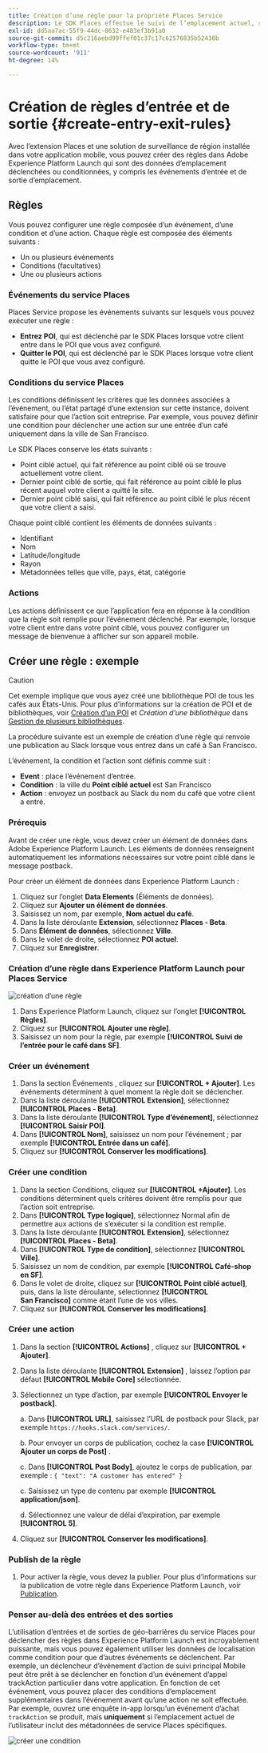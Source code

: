 ```yaml
---
title: Création d’une règle pour la propriété Places Service
description: Le SDK Places effectue le suivi de l’emplacement actuel, surveille les points ciblés configurés autour de l’emplacement actuel et suit les événements d’entrée et de sortie pour ces points ciblés.
exl-id: dd5aa7ac-55f9-44dc-8632-e483ef3b91a0
source-git-commit: d5c216aebd99ffef01c37c17c62576835b52438b
workflow-type: tm+mt
source-wordcount: '911'
ht-degree: 14%

---
```


# Création de règles d’entrée et de sortie {#create-entry-exit-rules}

Avec l’extension Places et une solution de surveillance de région installée dans votre application mobile, vous pouvez créer des règles dans Adobe Experience Platform Launch qui sont des données d’emplacement déclenchées ou conditionnées, y compris les événements d’entrée et de sortie d’emplacement.

## Règles

Vous pouvez configurer une règle composée d’un événement, d’une condition et d’une action. Chaque règle est composée des éléments suivants :

* Un ou plusieurs événements
* Conditions (facultatives)
* Une ou plusieurs actions

### Événements du service Places

Places Service propose les événements suivants sur lesquels vous pouvez exécuter une règle :

* **Entrez POI**, qui est déclenché par le SDK Places lorsque votre client entre dans le POI que vous avez configuré.
* **Quitter le POI**, qui est déclenché par le SDK Places lorsque votre client quitte le POI que vous avez configuré.

### Conditions du service Places

Les conditions définissent les critères que les données associées à l’événement, ou l’état partagé d’une extension sur cette instance, doivent satisfaire pour que l’action soit entreprise. Par exemple, vous pouvez définir une condition pour déclencher une action sur une entrée d’un café uniquement dans la ville de San Francisco.

Le SDK Places conserve les états suivants :

* Point ciblé actuel, qui fait référence au point ciblé où se trouve actuellement votre client.
* Dernier point ciblé de sortie, qui fait référence au point ciblé le plus récent auquel votre client a quitté le site.
* Dernier point ciblé saisi, qui fait référence au point ciblé le plus récent que votre client a saisi.

Chaque point ciblé contient les éléments de données suivants :

* Identifiant
* Nom
* Latitude/longitude
* Rayon
* Métadonnées telles que ville, pays, état, catégorie

### Actions

Les actions définissent ce que l’application fera en réponse à la condition que la règle soit remplie pour l’événement déclenché. Par exemple, lorsque votre client entre dans votre point ciblé, vous pouvez configurer un message de bienvenue à afficher sur son appareil mobile.

## Créer une règle : exemple

>[!CAUTION]
>
>Cet exemple implique que vous ayez créé une bibliothèque POI de tous les cafés aux États-Unis. Pour plus d’informations sur la création de POI et de bibliothèques, voir [Création d’un POI](/help/poi-mgmt-ui/create-a-poi-ui.md) et *Création d’une bibliothèque* dans [Gestion de plusieurs bibliothèques](https://experienceleague.adobe.com/docs/places/using/poi-mgmt-ui/manage-libraries-in-the-places-ui.html).

La procédure suivante est un exemple de création d’une règle qui renvoie une publication au Slack lorsque vous entrez dans un café à San Francisco.

L’événement, la condition et l’action sont définis comme suit :

* **Event** : place l’événement d’entrée.
* **Condition** : la ville du **Point ciblé actuel** est San Francisco
* **Action** : envoyez un postback au Slack du nom du café que votre client a entré.

### Prérequis

Avant de créer une règle, vous devez créer un élément de données dans Adobe Experience Platform Launch. Les éléments de données renseignent automatiquement les informations nécessaires sur votre point ciblé dans le message postback.

Pour créer un élément de données dans Experience Platform Launch :

1. Cliquez sur l’onglet **Data Elements** (Éléments de données).
1. Cliquez sur **Ajouter un élément de données**.
1. Saisissez un nom, par exemple, **Nom actuel du café**.
1. Dans la liste déroulante **Extension**, sélectionnez **Places - Beta**.
1. Dans **Élément de données**, sélectionnez **Ville**.
1. Dans le volet de droite, sélectionnez **POI actuel**.
1. Cliquez sur **Enregistrer**.

### Création d’une règle dans Experience Platform Launch pour Places Service

![création d’une règle](/help/assets/placesrule.png)

1. Dans Experience Platform Launch, cliquez sur l’onglet **[!UICONTROL Règles]**.
1. Cliquez sur **[!UICONTROL Ajouter une règle]**.
1. Saisissez un nom pour la règle, par exemple **[!UICONTROL Suivi de l’entrée pour le café dans SF]**.

### Créer un événement

1. Dans la section Événements , cliquez sur **[!UICONTROL + Ajouter]**. Les événements déterminent à quel moment la règle doit se déclencher.
1. Dans la liste déroulante **[!UICONTROL Extension]**, sélectionnez **[!UICONTROL Places - Beta]**.
1. Dans la liste déroulante **[!UICONTROL Type d’événement]**, sélectionnez **[!UICONTROL Saisir POI]**.
1. Dans **[!UICONTROL Nom]**, saisissez un nom pour l’événement ; par exemple **[!UICONTROL Entrée dans un café]**.
1. Cliquez sur **[!UICONTROL Conserver les modifications]**.

### Créer une condition

1. Dans la section Conditions, cliquez sur **[!UICONTROL +Ajouter]**. Les conditions déterminent quels critères doivent être remplis pour que l’action soit entreprise.
1. Dans **[!UICONTROL Type logique]**, sélectionnez Normal afin de permettre aux actions de s’exécuter si la condition est remplie.
1. Dans la liste déroulante **[!UICONTROL Extension]**, sélectionnez **[!UICONTROL Places - Beta]**.
1. Dans **[!UICONTROL Type de condition]**, sélectionnez **[!UICONTROL Ville]**.
1. Saisissez un nom de condition, par exemple **[!UICONTROL Café-shop en SF]**.
1. Dans le volet de droite, cliquez sur **[!UICONTROL Point ciblé actuel]**, puis, dans la liste déroulante, sélectionnez **[!UICONTROL San Francisco]** comme étant l’une de vos villes.
1. Cliquez sur **[!UICONTROL Conserver les modifications]**.

### Créer une action

1. Dans la section **[!UICONTROL Actions]** , cliquez sur **[!UICONTROL + Ajouter]**.
1. Dans la liste déroulante **[!UICONTROL Extension]** , laissez l’option par défaut **[!UICONTROL Mobile Core]** sélectionnée.
1. Sélectionnez un type d’action, par exemple **[!UICONTROL Envoyer le postback]**.

   a. Dans **[!UICONTROL URL]**, saisissez l’URL de postback pour Slack, par exemple `https://hooks.slack.com/services/`.

   b. Pour envoyer un corps de publication, cochez la case **[!UICONTROL Ajouter un corps de Post]** .

   c. Dans **[!UICONTROL Post Body]**, ajoutez le corps de publication, par exemple : `{ "text": "A customer has entered" }`

   c. Saisissez un type de contenu par exemple **[!UICONTROL application/json]**.

   d. Sélectionnez une valeur de délai d’expiration, par exemple **[!UICONTROL 5]**.

1. Cliquez sur **[!UICONTROL Conserver les modifications]**.

### Publish de la règle

1. Pour activer la règle, vous devez la publier. Pour plus d’informations sur la publication de votre règle dans Experience Platform Launch, voir [Publication](https://experienceleague.adobe.com/docs/experience-platform/tags/publish/overview.html).

### Penser au-delà des entrées et des sorties

L’utilisation d’entrées et de sorties de géo-barrières du service Places pour déclencher des règles dans Experience Platform Launch est incroyablement puissante, mais vous pouvez également utiliser les données de localisation comme condition pour que d’autres événements se déclenchent. Par exemple, un déclencheur d’événement d’action de suivi principal Mobile peut être prêt à se déclencher en fonction d’un événement d’appel trackAction particulier dans votre application. En fonction de cet événement, vous pouvez placer des conditions d’emplacement supplémentaires dans l’événement avant qu’une action ne soit effectuée. Par exemple, ouvrez une enquête in-app lorsqu’un événement d’achat `trackAction` se produit, mais **uniquement** si l’emplacement actuel de l’utilisateur inclut des métadonnées de service Places spécifiques.

![créer une condition](/help/assets/places-condition.png)
